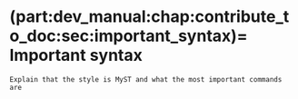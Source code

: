 (part:dev_manual:chap:contribute_to_doc:sec:important_syntax)=
Important syntax
===============

```{todo}
Explain that the style is MyST and what the most important commands are
```